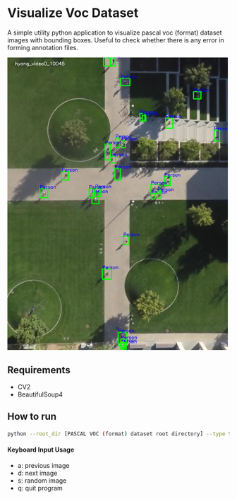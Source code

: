 # Visualize Voc Dataset
A simple utility python application to visualize pascal voc (format) dataset images with bounding boxes. Useful to check whether there is any error in forming annotation files.

<img src='./output/hyang_video0_10045.jpg' width="500">

## Requirements
- CV2
- BeautifulSoup4

## How to run

```bash
python --root_dir [PASCAL VOC (format) dataset root directory] --type train
```

#### Keyboard Input Usage
- a: previous image
- d: next image
- s: random image
- q: quit program
